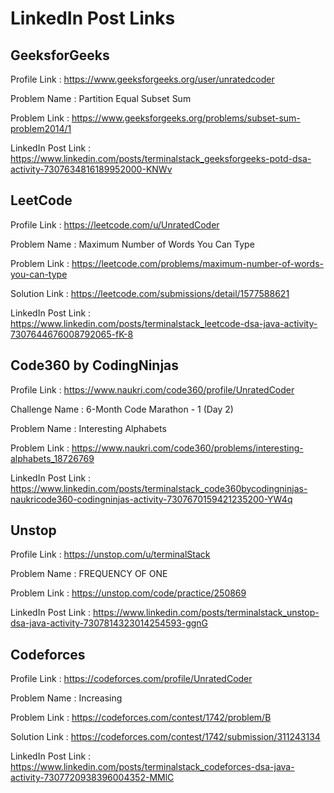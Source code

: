 # LinkedIn Post Links

## GeeksforGeeks

Profile Link : https://www.geeksforgeeks.org/user/unratedcoder

Problem Name : Partition Equal Subset Sum

Problem Link : https://www.geeksforgeeks.org/problems/subset-sum-problem2014/1

LinkedIn Post Link : https://www.linkedin.com/posts/terminalstack_geeksforgeeks-potd-dsa-activity-7307634816189952000-KNWv

## LeetCode

Profile Link : https://leetcode.com/u/UnratedCoder

Problem Name : Maximum Number of Words You Can Type

Problem Link : https://leetcode.com/problems/maximum-number-of-words-you-can-type

Solution Link : https://leetcode.com/submissions/detail/1577588621

LinkedIn Post Link : https://www.linkedin.com/posts/terminalstack_leetcode-dsa-java-activity-7307644676008792065-fK-8

## Code360 by CodingNinjas

Profile Link : https://www.naukri.com/code360/profile/UnratedCoder

Challenge Name : 6-Month Code Marathon - 1 (Day 2)

Problem Name : Interesting Alphabets

Problem Link : https://www.naukri.com/code360/problems/interesting-alphabets_18726769

LinkedIn Post Link : https://www.linkedin.com/posts/terminalstack_code360bycodingninjas-naukricode360-codingninjas-activity-7307670159421235200-YW4q

## Unstop

Profile Link : https://unstop.com/u/terminalStack

Problem Name : FREQUENCY OF ONE

Problem Link : https://unstop.com/code/practice/250869

LinkedIn Post Link : https://www.linkedin.com/posts/terminalstack_unstop-dsa-java-activity-7307814323014254593-ggnG

## Codeforces

Profile Link : https://codeforces.com/profile/UnratedCoder

Problem Name : Increasing

Problem Link : https://codeforces.com/contest/1742/problem/B

Solution Link : https://codeforces.com/contest/1742/submission/311243134

LinkedIn Post Link : https://www.linkedin.com/posts/terminalstack_codeforces-dsa-java-activity-7307720938396004352-MMlC

